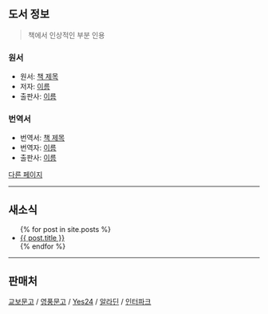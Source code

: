## 도서 정보

>
> 책에서 인상적인 부분 인용
>

### 원서

* 원서: [책 제목]()
* 저자: [이름]()
* 출판사: [이름]()

### 번역서

* 번역서: [책 제목]()
* 번역자: [이름]()
* 출판사: [이름]()

[다른 페이지](another-page.html)

* * *

## 새소식

<ul>
  {% for post in site.posts %}
    <li>
      <a href="{{ post.url }}">{{ post.title }}</a>
    </li>
  {% endfor %}
</ul>

* * *

## 판매처

[교보문고]() / [영풍문고]() / [Yes24]() / [알라딘]() / [인터파크]()